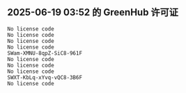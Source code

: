 ## 2025-06-19 03:52 的 GreenHub 许可证
```
No license code
No license code
No license code
No license code
SWam-XMNU-8qpZ-SiC8-961F
No license code
No license code
No license code
SWXT-KbLq-xYvq-vQC8-3B6F
No license code
```
